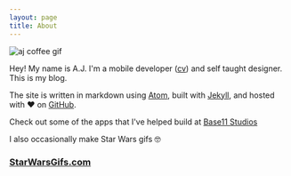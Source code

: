 ```yaml
---
layout: page
title: About
---
```


![aj coffee gif](../images/ajk-coffee-sprite.gif)

Hey!  My name is A.J.  I'm a mobile developer ([cv](/cv/)) and self taught designer.  This is my blog.

The site is written in markdown using [Atom](https://atom.io/), built with [Jekyll](https://jekyllrb.com/), and hosted with ❤️ on [GitHub](https://pages.github.com/).

Check out some of the apps that I've helped build at [Base11 Studios](https://base11studios.com/portfolio/)

I also occasionally make Star Wars gifs 🤓

### [StarWarsGifs.com](http://starwarsgifs.com/)

